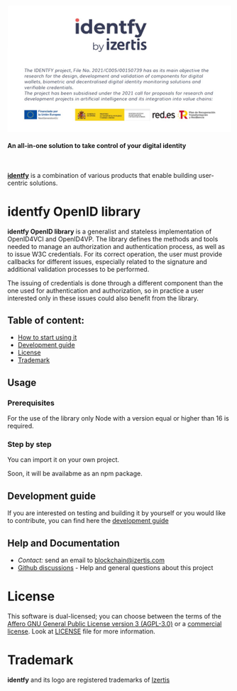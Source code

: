 <p align="center">
    <picture>
      <img alt="identfy" src="./docs/img/header-identfy.jpg" style="max-width: 100%;">
    </picture>
</p>

<p align="center">
  <h4>
    An all-in-one solution to take control of your digital identity
  </h4>
</p>

<br/>

**[identfy](https://github.com/izertis/identfy)** is a combination of various products that enable building user-centric solutions.


# identfy OpenID library

**identfy OpenID library** is a generalist and stateless implementation of OpenID4VCI and OpenID4VP. The library defines the methods and tools needed to manage an authorization and authentication process, as well as to issue W3C credentials. For its correct operation, the user must provide callbacks for different issues, especially related to the signature and additional validation processes to be performed.

The issuing of credentials is done through a different component than the one used for authentication and authorization, so in practice a user interested only in these issues could also benefit from the library.


## Table of content:

- [How to start using it](#usage)
- [Development guide](#development-guide)
- [License](#license)
- [Trademark](#trademark)


## Usage

### Prerequisites

For the use of the library only Node with a version equal or higher than 16 is required.

### Step by step

You can import it on your own project.

Soon, it will be availabme as an npm package.


## Development guide

If you are interested on testing and building it by yourself or you would like to contribute, you can find here the [development guide](./docs/GETTING_STARTED.md)


## Help and Documentation

- *Contact:* send an email to blockchain@izertis.com
- [Github discussions](https://github.com/izertis/identfy-OpenID-library/discussions) - Help and general questions about this project


# License
This software is dual-licensed; you can choose between the terms of the [Affero GNU General Public License version 3 (AGPL-3.0)](./LICENSES/agpl-3.0.txt) or a [commercial license](./LICENSES/commercial.txt). Look at [LICENSE](./LICENSE.md) file for more information.


# Trademark
**identfy** and its logo are registered trademarks of [Izertis](https://www.izertis.com)
